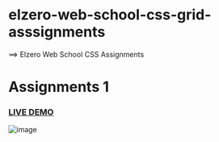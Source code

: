 # elzero-web-school-css-grid-asssignments
==>  Elzero Web School  CSS Assignments

# Assignments 1

### <a href="https://saddamarbaa.github.io/elzero-web-school-css-grid-asssignments/0 asssignments/index.html">LIVE DEMO</a>


![image](https://user-images.githubusercontent.com/51326421/112719858-c79a2380-8f2d-11eb-84bd-cbc25297b644.png)
